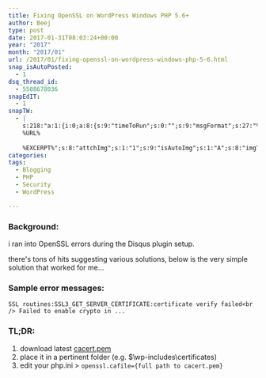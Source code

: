 ```yaml
---
title: Fixing OpenSSL on WordPress Windows PHP 5.6+
author: Beej
type: post
date: 2017-01-31T08:03:24+00:00
year: "2017"
month: "2017/01"
url: /2017/01/fixing-openssl-on-wordpress-windows-php-5-6.html
snap_isAutoPosted:
  - 1
dsq_thread_id:
  - 5508678036
snapEdIT:
  - 1
snapTW:
  - |
    s:218:"a:1:{i:0;a:8:{s:9:"timeToRun";s:0:"";s:9:"msgFormat";s:27:"%TITLE%
    %URL%
    
    %EXCERPT%";s:8:"attchImg";s:1:"1";s:9:"isAutoImg";s:1:"A";s:8:"imgToUse";s:0:"";s:9:"isAutoURL";s:1:"A";s:8:"urlToUse";s:0:"";s:2:"do";i:0;}}";
categories:
tags:
  - Blogging
  - PHP
  - Security
  - WordPress

---
```

### Background:

i ran into OpenSSL errors during the Disqus plugin setup.
  
there's tons of hits suggesting various solutions, below is the very simple solution that worked for me...

### Sample error messages:

`SSL routines:SSL3_GET_SERVER_CERTIFICATE:certificate verify failed<br />
Failed to enable crypto in ...`

### TL;DR:

  1. download latest [cacert.pem][1]
  2. place it in a pertinent folder (e.g. $\wp-includes\certificates)
  3. edit your php.ini > `openssl.cafile={full path to cacert.pem}`

 [1]: https://curl.haxx.se/ca/cacert.pem